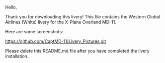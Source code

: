 Hello,

Thank you for downloading this livery! This file contains the Western Global Airlines (White) livery for the X-Plane Overland MD-11.

Here are some screenshots:

https://github.com/CaptMD-11/Livery_Pictures.git

Please delete this README.md file after you have completed the livery installation.
